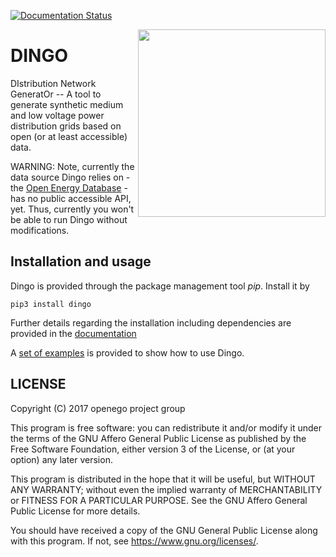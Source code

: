 [![Documentation Status](https://readthedocs.org/projects/dingo/badge/?version=dev)](http://dingo.readthedocs.io/en/dev/?badge=dev)

<img align="right" width="300" height="300" src="https://github.com/openego/dingo/blob/dev/doc/images/DINGO_Logo_300px.png">

DINGO
=====
DIstribution Network GeneratOr -- A tool to generate synthetic medium and low
voltage power distribution grids based on open (or at least accessible) data.

WARNING: Note, currently the data source Dingo relies on - the
[Open Energy Database](http://oep.iks.cs.ovgu.de/dataedit/) - has no public
accessible API, yet. Thus, currently you won't be able to run Dingo without
modifications.

Installation and usage
----------------------

Dingo is provided through the package management tool *pip*. Install it by

```
pip3 install dingo
```

Further details regarding the installation including dependencies are provided
in the [documentation](https://dingo.readthedocs.io)

A [set of examples](https://dingo.readthedocs.io/en/dev/usage_details.html#examples)
is provided to show how to use Dingo.

LICENSE
-------

Copyright (C) 2017 openego project group

This program is free software: you can redistribute it and/or modify it under
the terms of the GNU Affero General Public License as published by the Free
Software Foundation, either version 3 of the License, or (at your option) any
later version.

This program is distributed in the hope that it will be useful, but WITHOUT
ANY WARRANTY; without even the implied warranty of MERCHANTABILITY or FITNESS
FOR A PARTICULAR PURPOSE. See the GNU Affero General Public License for more
details.

You should have received a copy of the GNU General Public License along with
this program. If not, see https://www.gnu.org/licenses/.
